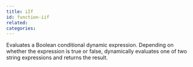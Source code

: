 ```yaml
---
title: iIf
id: function-iif
related:
categories:
---
```


Evaluates a Boolean conditional dynamic expression. Depending
        on whether the expression is true or false, dynamically
        evaluates one of two string expressions and returns the result.